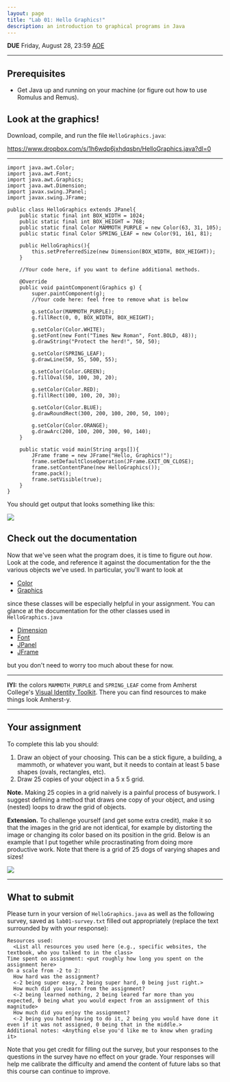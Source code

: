 ```yaml
---
layout: page
title: "Lab 01: Hello Graphics!"
description: an introduction to graphical programs in Java
---
```


**DUE** Friday, August 28, 23:59 [AOE](https://time.is/Anywhere_on_Earth)

----------
## Prerequisites
- Get Java up and running on your machine (or figure out how to use Romulus and Remus). 
## Look at the graphics!

Download, compile, and run the file `HelloGraphics.java`:

https://www.dropbox.com/s/1h6wdp6jxhdqsbn/HelloGraphics.java?dl=0

----------
    import java.awt.Color;
    import java.awt.Font;
    import java.awt.Graphics;
    import java.awt.Dimension;
    import javax.swing.JPanel;
    import javax.swing.JFrame;
    
    public class HelloGraphics extends JPanel{
        public static final int BOX_WIDTH = 1024;
        public static final int BOX_HEIGHT = 768;
        public static final Color MAMMOTH_PURPLE = new Color(63, 31, 105);
        public static final Color SPRING_LEAF = new Color(91, 161, 81);
    
        public HelloGraphics(){
            this.setPreferredSize(new Dimension(BOX_WIDTH, BOX_HEIGHT));
        }
    
        //Your code here, if you want to define additional methods.
    
        @Override
        public void paintComponent(Graphics g) {
            super.paintComponent(g);
            //Your code here: feel free to remove what is below
            
            g.setColor(MAMMOTH_PURPLE);
            g.fillRect(0, 0, BOX_WIDTH, BOX_HEIGHT);
    
            g.setColor(Color.WHITE);
            g.setFont(new Font("Times New Roman", Font.BOLD, 48));
            g.drawString("Protect the herd!", 50, 50);
    
            g.setColor(SPRING_LEAF);
            g.drawLine(50, 55, 500, 55);
    
            g.setColor(Color.GREEN);
            g.fillOval(50, 100, 30, 20);
    
            g.setColor(Color.RED);
            g.fillRect(100, 100, 20, 30);
    
            g.setColor(Color.BLUE);
            g.drawRoundRect(300, 200, 100, 200, 50, 100);
    
            g.setColor(Color.ORANGE);
            g.drawArc(200, 100, 200, 300, 90, 140);
        }
        
        public static void main(String args[]){
            JFrame frame = new JFrame("Hello, Graphics!");
            frame.setDefaultCloseOperation(JFrame.EXIT_ON_CLOSE);
            frame.setContentPane(new HelloGraphics());
            frame.pack();
            frame.setVisible(true);
        }
    }

You should get output that looks something like this:

![](https://paper-attachments.dropbox.com/s_70E6949737C05F2CBE60E7BD5AB2A5DF64E1777C2692BA2361C7F7B34B4C7D7B_1597857324823_hello-graphics.png)

## Check out the documentation

Now that we've seen what the program does, it is time to figure out *how*. Look at the code, and reference it against the documentation for the the various objects we've used. In particular, you'll want to look at

- [Color](https://docs.oracle.com/javase/8/docs/api/java/awt/Color.html)
- [Graphics](https://docs.oracle.com/javase/8/docs/api/java/awt/Graphics.html)

since these classes will be especially helpful in your assignment. You can glance at the documentation for the other classes used in `HelloGraphics.java`

- [Dimension](https://docs.oracle.com/javase/8/docs/api/java/awt/Dimension.html)
- [Font](https://docs.oracle.com/javase/8/docs/api/java/awt/Font.html)
- [JPanel](https://docs.oracle.com/javase/8/docs/api/javax/swing/JPanel.html)
- [JFrame](https://docs.oracle.com/javase/8/docs/api/javax/swing/JFrame.html)

but you don't need to worry too much about these for now.

----------

**IYI:** the colors `MAMMOTH_PURPLE` and `SPRING_LEAF` come from Amherst College's [Visual Identity Toolkit](https://www.amherst.edu/news/communications/visual-identity-toolkit). There you can find resources to make things look Amherst-y.

----------
## Your assignment

To complete this lab you should:


1. Draw an object of your choosing. This can be a stick figure, a building, a mammoth, or whatever you want, but it needs to contain at least 5 base shapes (ovals, rectangles, etc).
2. Draw 25 copies of your object in a 5 x 5 grid.

**Note.** Making 25 copies in a grid naively is a painful process of busywork. I suggest defining a method that draws one copy of your object, and using (nested) loops to draw the grid of objects.

**Extension.** To challenge yourself (and get some extra credit), make it so that the images in the grid are not identical, for example by distorting the image or changing its color based on its position in the grid. Below is an example that I put together while procrastinating from doing more productive work. Note that there is a grid of 25 dogs of varying shapes and sizes! 

![](https://paper-attachments.dropbox.com/s_70E6949737C05F2CBE60E7BD5AB2A5DF64E1777C2692BA2361C7F7B34B4C7D7B_1597857181853_dog-grid.png)

----------
## What to submit

Please turn in your version of `HelloGraphics.java` as well as the following survey, saved as `lab01-survey.txt` filled out appropriately (replace the text surrounded by <angle brackets> with your response):


    Resources used:
      <List all resources you used here (e.g., specific websites, the textbook, who you talked to in the class>
    Time spent on assignment: <put roughly how long you spent on the assignment here>
    On a scale from -2 to 2:
      How hard was the assignment? 
      <-2 being super easy, 2 being super hard, 0 being just right.>
      How much did you learn from the assignment? 
      <-2 being learned nothing, 2 being leared far more than you expected, 0 being what you would expect from an assignment of this magnitude>
      How much did you enjoy the assignment? 
      <-2 being you hated having to do it, 2 being you would have done it even if it was not assigned, 0 being that in the middle.>
    Additional notes: <Anything else you'd like me to know when grading it>

Note that you get credit for filling out the survey, but your responses to the questions in the survey have no effect on your grade. Your responses will help me calibrate the difficulty and amend the content of future labs so that this course can continue to improve.
